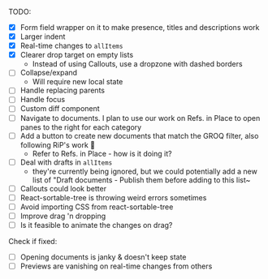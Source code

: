 TODO:

- [x] Form field wrapper on it to make presence, titles and descriptions work
- [x] Larger indent
- [x] Real-time changes to `allItems`
- [x] Clearer drop target on empty lists
  - Instead of using Callouts, use a dropzone with dashed borders
- [ ] Collapse/expand
  - Will require new local state
- [ ] Handle replacing parents
- [ ] Handle focus
- [ ] Custom diff component
- [ ] Navigate to documents. I plan to use our work on Refs. in Place to open panes to the right for each category
- [ ] Add a button to create new documents that match the GROQ filter, also following RiP's work :slightly_smiling_face:
  - Refer to Refs. in Place - how is it doing it?
- [ ] Deal with drafts in `allItems`
  - they're currently being ignored, but we could potentially add a new list of "Draft documents - Publish them before adding to this list~
- [ ] Callouts could look better
- [ ] React-sortable-tree is throwing weird errors sometimes
- [ ] Avoid importing CSS from react-sortable-tree
- [ ] Improve drag 'n dropping
- [ ] Is it feasible to animate the changes on drag?

Check if fixed:

- [ ] Opening documents is janky & doesn't keep state
- [ ] Previews are vanishing on real-time changes from others
